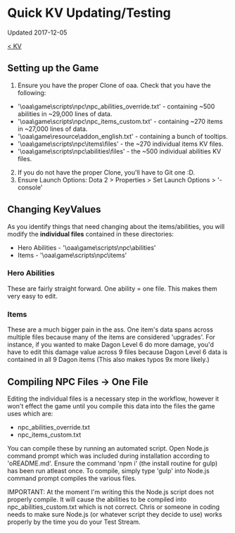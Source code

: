 # Quick KV Updating/Testing

Updated 2017-12-05

[< KV][0]

## Setting up the Game
1. Ensure you have the proper Clone of oaa. Check that you have the following:
  - '\oaa\game\scripts\npc\npc_abilities_override.txt' - containing ~500 abilities in ~29,000 lines of data.
  - '\oaa\game\scripts\npc\npc_items_custom.txt' - containing ~270 items in ~27,000 lines of data.
  - '\oaa\game\resource\addon_english.txt' - containing a bunch of tooltips.
  - '\oaa\game\scripts\npc\items\files' - the ~270 individual items KV files.
  - '\oaa\game\scripts\npc\abilities\files' - the ~500 individual abilities KV files.
2. If you do not have the proper Clone, you'll have to Git one :D. 
3. Ensure Launch Options: Dota 2 > Properties > Set Launch Options > '-console'

## Changing KeyValues
As you identify things that need changing about the items/abilities, you will modify the **individual files** contained in these directories:

- Hero Abilities - '\oaa\game\scripts\npc\abilities'
- Items - '\oaa\game\scripts\npc\items'

### Hero Abilities
These are fairly straight forward. One ability = one file. This makes them very easy to edit. 

### Items
These are a much bigger pain in the ass. One item's data spans across multiple files because many of the items are considered 'upgrades'. For instance, if you wanted to make Dagon Level 6 do more damage, you'd have to edit this damage value across 9 files because Dagon Level 6 data is contained in all 9 Dagon items (This also makes typos 9x more likely.)

## Compiling NPC Files -> One File
Editing the individual files is a necessary step in the workflow, however it won't effect the game until you compile this data into the files the game uses which are:

- npc_abilities_override.txt
- npc_items_custom.txt

You can compile these by running an automated script. Open Node.js command prompt which was included during installation according to 'oREADME.md'. Ensure the command 'npm i' (the install routine for gulp) has been run atleast once. To compile, simply type 'gulp' into Node.js command prompt compiles the various files.

IMPORTANT: At the moment I'm writing this the Node.js script does not properly compile. It will cause the abilities to be compiled into npc_abilities_custom.txt which is not correct. Chris or someone in coding needs to make sure Node.js (or whatever script they decide to use) works properly by the time you do your Test Stream.

[0]: README.md
